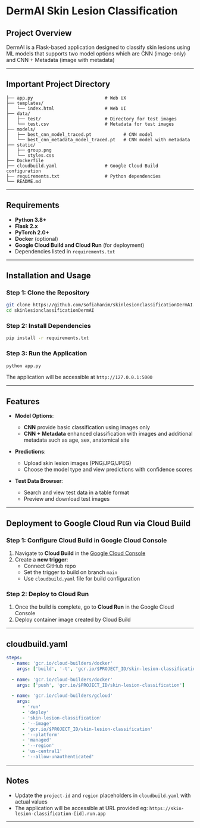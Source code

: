 # DermAI Skin Lesion Classification

## Project Overview
DermAI is a Flask-based application designed to classify skin lesions using ML models that supports two model options which are CNN (image-only) and CNN + Metadata (image with metadata)

---

## Important Project Directory

```plaintext
├── app.py                           # Web UX
├── templates/
│   └── index.html                   # Web UI
├── data/
│   ├── test/                        # Directory for test images
│   └── test.csv                     # Metadata for test images
├── models/
│   ├── best_cnn_model_traced.pt            # CNN model
│   └── best_cnn_metadata_model_traced.pt   # CNN model with metadata
├── static/
│   ├── group.png                   
│   └── styles.css                   
├── Dockerfile                      
├── cloudbuild.yaml                  # Google Cloud Build configuration
├── requirements.txt                 # Python dependencies
└── README.md                    
```

---

## Requirements

- **Python 3.8+**
- **Flask 2.x**
- **PyTorch 2.0+**
- **Docker** (optional)
- **Google Cloud Build and Cloud Run** (for deployment)
- Dependencies listed in `requirements.txt`

---

## Installation and Usage

### Step 1: Clone the Repository
```bash
git clone https://github.com/sofiahanim/skinlesionclassificationDermAI.git
cd skinlesionclassificationDermAI
```

### Step 2: Install Dependencies
```bash
pip install -r requirements.txt
```

### Step 3: Run the Application
```bash
python app.py
```
The application will be accessible at `http://127.0.0.1:5000`

---

## Features

- **Model Options**:
  - **CNN** provide basic classification using images only
  - **CNN + Metadata** enhanced classification with images and additional metadata such as age, sex, anatomical site

- **Predictions**:
  - Upload skin lesion images (PNG/JPG/JPEG)
  - Choose the model type and view predictions with confidence scores

- **Test Data Browser**:
  - Search and view test data in a table format
  - Preview and download test images

---

## Deployment to Google Cloud Run via Cloud Build

### Step 1: Configure Cloud Build in Google Cloud Console
1. Navigate to **Cloud Build** in the [Google Cloud Console](https://console.cloud.google.com/cloud-build)
2. Create a **new trigger**:
   - Connect GitHub repo
   - Set the trigger to build on branch `main`
   - Use `cloudbuild.yaml` file for build configuration

### Step 2: Deploy to Cloud Run
1. Once the build is complete, go to **Cloud Run** in the Google Cloud Console
2. Deploy container image created by Cloud Build

---

## cloudbuild.yaml

```yaml
steps:
  - name: 'gcr.io/cloud-builders/docker'
    args: ['build', '-t', 'gcr.io/$PROJECT_ID/skin-lesion-classification', '.']

  - name: 'gcr.io/cloud-builders/docker'
    args: ['push', 'gcr.io/$PROJECT_ID/skin-lesion-classification']

  - name: 'gcr.io/cloud-builders/gcloud'
    args:
      - 'run'
      - 'deploy'
      - 'skin-lesion-classification'
      - '--image'
      - 'gcr.io/$PROJECT_ID/skin-lesion-classification'
      - '--platform'
      - 'managed'
      - '--region'
      - 'us-central1'
      - '--allow-unauthenticated'
```

---

## Notes

- Update the `project-id` and `region` placeholders in `cloudbuild.yaml` with actual values
- The application will be accessible at URL provided eg: `https://skin-lesion-classification-[id].run.app`

---




